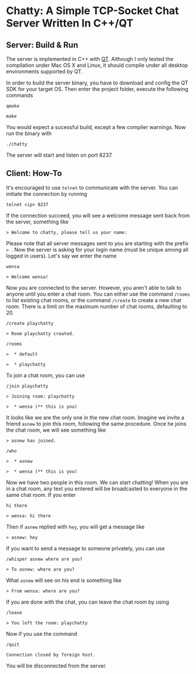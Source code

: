 Chatty: A Simple TCP-Socket Chat Server Written In C++/QT
=========================================================

Server: Build & Run
-------------------

The server is implemented in C++ with
[QT](http://qt-project.org). Although I only tested the compilation
under Mac OS X and Linux, it should compile under all desktop
environments supported by QT.

In order to build the server binary, you have to download and config
the QT SDK for your target OS. Then enter the project folder, execute
the following commands

`qmake`

`make`

You would expect a sucessful build, except a few compiler
warnings. Now run the binary with

`./chatty`

The server will start and listen on port 8237.

Client: How-To
--------------

It's encouraged to use `telnet` to communicate with the server. You
can initiate the connection by running

`telnet <ip> 8237`

If the connection succeed, you will see a welcome message sent back
from the server, something like

`> Welcome to chatty, please tell us your name:`

Please note that all server messages sent to you are starting with the
prefix `> `. Now the server is asking for your login name (must be
unique among all logged in users). Let's say we enter the name

`wensa`

`> Welcome wensa!`

Now you are connected to the server. However, you aren't able to talk
to anyone until you enter a chat room. You can either use the command
`/rooms` to list existing chat rooms, or the command `/create` to
create a new chat room. There is a limit on the maximum number of chat
rooms, defaulting to 20.

`/create playchatty`

`> Room playchatty created.`

`/rooms`

`>  * default`

`>  * playchatty`

To join a chat room, you can use

`/join playchatty`

`> Joining room: playchatty`

`>  * wensa (** this is you)`

It looks like we are the only one in the new chat room. Imagine we
invite a friend `asnew` to join this room, following the same
procedure. Once he joins the chat room, we will see something like

`> asnew has joined.`

`/who`

`>  * asnew`

`>  * wensa (** this is you)`

Now we have two people in this room. We can start chatting! When you
are in a chat room, any text you entered will be broadcasted to
everyone in the same chat room. If you enter

`hi there`

`> wensa: hi there`

Then if `asnew` replied with `hey`, you will get a message like

`> asnew: hey`

If you want to send a message to someone privately, you can use

`/whisper asnew where are you?`

`> To asnew: where are you?`

What `asnew` will see on his end is something like

`> From wensa: where are you?`

If you are done with the chat, you can leave the chat room by using

`/leave`

`> You left the room: playchatty`

Now if you use the command

`/quit`

`Connection closed by foreign host.`

You will be disconnected from the server.
